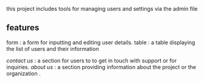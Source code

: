 this project includes tools for managing users and settings via the admin file
## features 
form : a form for inputting and editing user details.
table : a table displaying the list of users and their information 

*contact us* : a section for users to to get in touch with support or for inquiries.
*about us* : a section providing information about the project or the organization .
